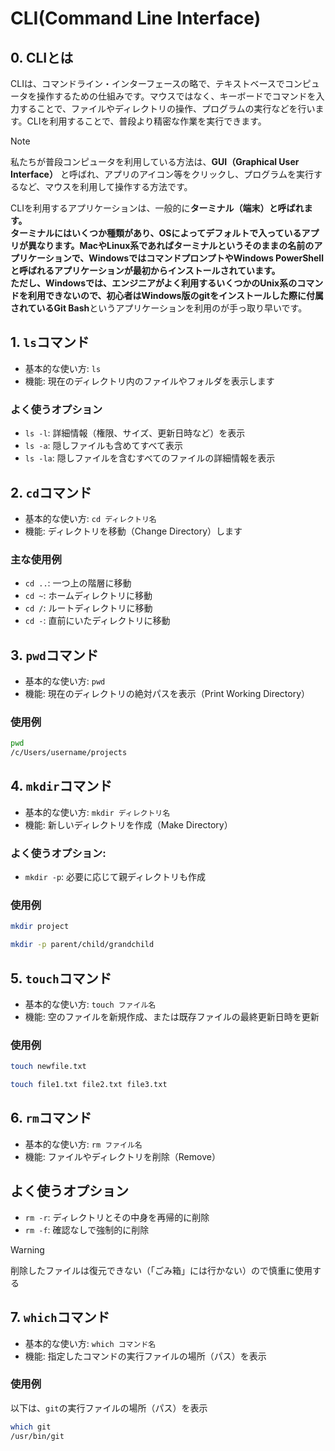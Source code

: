 # CLI(Command Line Interface)

## 0. CLIとは

CLIは、コマンドライン・インターフェースの略で、テキストベースでコンピュータを操作するための仕組みです。マウスではなく、キーボードでコマンドを入力することで、ファイルやディレクトリの操作、プログラムの実行などを行います。CLIを利用することで、普段より精密な作業を実行できます。

> [!NOTE]
> 私たちが普段コンピュータを利用している方法は、**GUI（Graphical User Interface）** と呼ばれ、アプリのアイコン等をクリックし、プログラムを実行するなど、マウスを利用して操作する方法です。

CLIを利用するアプリケーションは、一般的に**ターミナル（端末）**と呼ばれます。  
ターミナルにはいくつか種類があり、OSによってデフォルトで入っているアプリが異なります。MacやLinux系であればターミナルというそのままの名前のアプリケーションで、WindowsではコマンドプロンプトやWindows PowerShellと呼ばれるアプリケーションが最初からインストールされています。  
ただし、Windowsでは、エンジニアがよく利用するいくつかのUnix系のコマンドを利用できないので、初心者はWindows版のgitをインストールした際に付属されている**Git Bash**というアプリケーションを利用のが手っ取り早いです。

## 1. `ls`コマンド

- 基本的な使い方: `ls`
- 機能: 現在のディレクトリ内のファイルやフォルダを表示します

### よく使うオプション

- `ls -l`: 詳細情報（権限、サイズ、更新日時など）を表示
- `ls -a`: 隠しファイルも含めてすべて表示
- `ls -la`: 隠しファイルを含むすべてのファイルの詳細情報を表示

## 2. `cd`コマンド

- 基本的な使い方: `cd ディレクトリ名`
- 機能: ディレクトリを移動（Change Directory）します

### 主な使用例

- `cd ..`: 一つ上の階層に移動
- `cd ~`: ホームディレクトリに移動
- `cd /`: ルートディレクトリに移動
- `cd -`: 直前にいたディレクトリに移動

## 3. `pwd`コマンド

- 基本的な使い方: `pwd`
- 機能: 現在のディレクトリの絶対パスを表示（Print Working Directory）

### 使用例

```bash
pwd
/c/Users/username/projects
```

## 4. `mkdir`コマンド

- 基本的な使い方: `mkdir ディレクトリ名`
- 機能: 新しいディレクトリを作成（Make Directory）

### よく使うオプション:
  - `mkdir -p`: 必要に応じて親ディレクトリも作成

### 使用例

```bash
mkdir project
```

```bash
mkdir -p parent/child/grandchild
```

## 5. `touch`コマンド

- 基本的な使い方: `touch ファイル名`
- 機能: 空のファイルを新規作成、または既存ファイルの最終更新日時を更新

### 使用例

```bash
touch newfile.txt
```

```bash
touch file1.txt file2.txt file3.txt
```

## 6. `rm`コマンド

- 基本的な使い方: `rm ファイル名`
- 機能: ファイルやディレクトリを削除（Remove）

## よく使うオプション

- `rm -r`: ディレクトリとその中身を再帰的に削除
- `rm -f`: 確認なしで強制的に削除

> [!WARNING]
> 削除したファイルは復元できない（「ごみ箱」には行かない）ので慎重に使用する

## 7. `which`コマンド

- 基本的な使い方: `which コマンド名`
- 機能: 指定したコマンドの実行ファイルの場所（パス）を表示

### 使用例

以下は、`git`の実行ファイルの場所（パス）を表示

```bash
which git
/usr/bin/git
```
